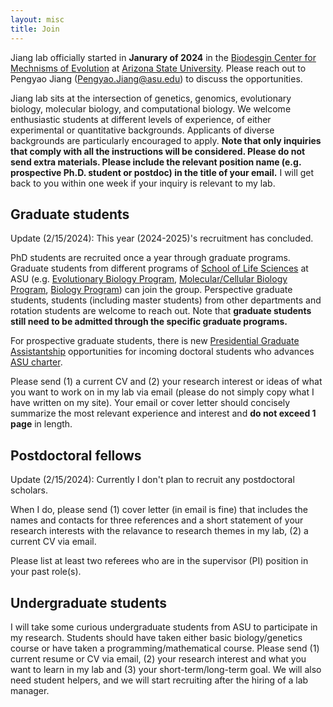 ```yaml
---
layout: misc
title: Join
---
```


Jiang lab  officially started in __Janurary of 2024__ in the  [Biodesgin Center for Mechnisms of Evolution] at [Arizona State University].  Please reach out to Pengyao Jiang (Pengyao.Jiang@asu.edu)  to discuss the opportunities.



Jiang lab sits at the intersection of genetics, genomics, evolutionary biology, molecular biology,  and computational biology. We welcome enthusiastic students at different levels of experience, of either experimental or quantitative backgrounds.  Applicants of diverse backgrounds are particularly encouraged to apply. __Note that only inquiries that comply with all the instructions will be considered. Please do not send extra materials. Please include the relevant position name (e.g. prospective Ph.D. student or postdoc) in the title of your email.__ I will get back to you within one week if your inquiry is relevant to my lab.



## Graduate students

Update (2/15/2024): This year (2024-2025)'s recruitment has concluded. 

PhD students are recruited once a year through graduate programs. Graduate students from different programs of [School of Life Sciences] at ASU (e.g. [Evolutionary Biology Program], [Molecular/Cellular Biology Program], [Biology Program]) can join the group. Perspective graduate students, students (including master students) from other departments  and rotation students are welcome to reach out. Note that __graduate students still need to be admitted through the specific graduate programs.__

For prospective graduate students, there is new [Presidential Graduate Assistantship] opportunities for incoming doctoral students who advances [ASU charter].

Please send (1) a current CV and (2) your research interest or ideas of what you want to work on in my lab via email (please do not simply copy what I have written on my site). Your email or cover letter should concisely summarize the most relevant experience and interest and __do not exceed 1 page__ in length.


## Postdoctoral fellows

Update (2/15/2024): Currently I don't plan to recruit any postdoctoral scholars. 

When I do, please send (1) cover letter (in email is fine) that includes the names and contacts for three references and a short statement of your research interests with the relavance to research themes in my lab, (2) a current CV via email.

Please list at least two referees who are in the supervisor (PI) position in your past role(s).


## Undergraduate students

I will take some curious undergraduate students from ASU to participate in my research. Students should have taken either basic biology/genetics course or have taken a programming/mathematical course. Please send (1) current resume or CV via email, (2) your research interest and what you want to learn in my lab and (3) your short-term/long-term goal. We will also need student helpers, and we will start recruiting after the hiring of a lab manager.


[Biodesgin Center for Mechnisms of Evolution]: https://biodesign.asu.edu/mechanisms-of-evolution/
[Arizona State University]: https://www.asu.edu/
[School of Life Sciences]:https://sols.asu.edu/
[Evolutionary Biology Program]:https://sols.asu.edu/degree/graduate/phd-evolutionary-biology
[Molecular/Cellular Biology Program]:https://sols.asu.edu/degree/graduate/phd-molecular--cellular-bio-phd
[Biology Program]:https://sols.asu.edu/degree/graduate/phd-biology--phd
[Presidential Graduate Assistantship]: https://graduate.asu.edu/current-students/funding-opportunities/awards-and-fellowships/presidential-graduate-assistantship
[ASU charter]:https://www.asu.edu/about/charter-mission
